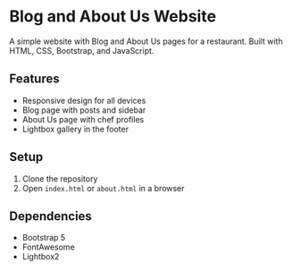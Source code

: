 # Blog and About Us Website

A simple website with Blog and About Us pages for a restaurant. Built with HTML, CSS, Bootstrap, and JavaScript.

## Features
- Responsive design for all devices
- Blog page with posts and sidebar
- About Us page with chef profiles
- Lightbox gallery in the footer

## Setup
1. Clone the repository
2. Open `index.html` or `about.html` in a browser

## Dependencies
- Bootstrap 5
- FontAwesome
- Lightbox2
